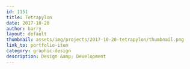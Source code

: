 ```yaml
---
id: 1151
title: Tetrapylon
date: 2017-10-20
author: barry
layout: default
thumbnail: assets/img/projects/2017-10-20-tetrapylon/thumbnail.png
link_to: portfolio-item
category: graphic-design
description: Design &amp; Development
---
```

